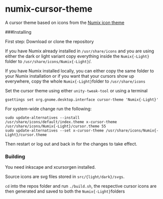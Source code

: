 # numix-cursor-theme

A cursor theme based on icons from the [Numix icon theme](https://github.com/numixproject/numix-icon-theme/issues)

###Installing 

First step: Download or clone the repository

If you have Numix already installed in `/usr/share/icons` and you are using either the dark or light variant copy everything inside the `Numix{-Light}` folder to `/usr/share/icons/Numix{-Light}`/.

If you have Numix installed locally, you can either copy the same folder to your Numix installation or if you want that your cursors show up everywhere, copy the whole `Numix{-Light}`folder to `/usr/share/icons`

Set the cursor theme using either `unity-tweak-tool` or using a terminal 

    gsettings set org.gnome.desktop.interface cursor-theme 'Numix{-Light}'

For system-wide change run the following:

    sudo update-alternatives --install /usr/share/icons/default/index.theme x-cursor-theme /usr/share/icons/Numix{-Light}/cursor.theme 55
    sudo update-alternatives --set x-cursor-theme /usr/share/icons/Numix{-Light}/cursor.theme

Then restart or log out and back in for the changes to take effect.

### Building

You need inkscape and xcursorgen installed. 

Source icons are svg files stored in `src/{light/dark}/svgs`. 

`cd` into the repos folder and run `./build.sh`, the respective cursor icons are then generated and saved to both the `Numix{-Light}`folders
